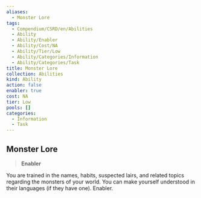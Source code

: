 ```yaml
---
aliases:
  - Monster Lore
tags:
  - Compendium/CSRD/en/Abilities
  - Ability
  - Ability/Enabler
  - Ability/Cost/NA
  - Ability/Tier/Low
  - Ability/Categories/Information
  - Ability/Categories/Task
title: Monster Lore
collection: Abilities
kind: Ability
action: false
enabler: true
cost: NA
tier: Low
pools: []
categories:
  - Information
  - Task
---
```

## Monster Lore  
>**Enabler**
  
You are trained in the names, habits, suspected lairs, and related topics regarding the monsters of your world. You can make yourself understood in their languages (if they have one). Enabler.